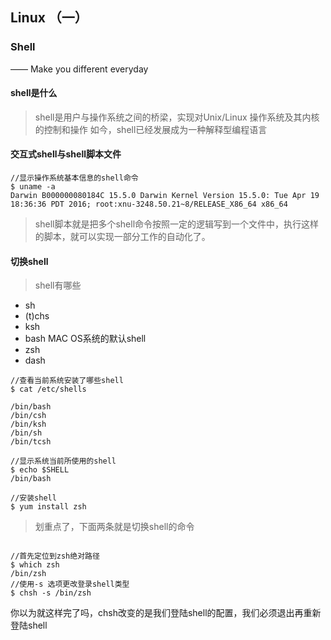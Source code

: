 ## Linux （一）

### Shell

—— Make you different everyday

#### **shell是什么**

> shell是用户与操作系统之间的桥梁，实现对Unix/Linux 操作系统及其内核的控制和操作
> 如今，shell已经发展成为一种解释型编程语言

#### 交互式shell与shell脚本文件

```  
//显示操作系统基本信息的shell命令
$ uname -a
Darwin B000000080184C 15.5.0 Darwin Kernel Version 15.5.0: Tue Apr 19 18:36:36 PDT 2016; root:xnu-3248.50.21~8/RELEASE_X86_64 x86_64
```

> shell脚本就是把多个shell命令按照一定的逻辑写到一个文件中，执行这样的脚本，就可以实现一部分工作的自动化了。

#### 切换shell

> shell有哪些

* sh
* (t)chs
* ksh
* bash  MAC OS系统的默认shell
* zsh
* dash

``` 
//查看当前系统安装了哪些shell
$ cat /etc/shells

/bin/bash
/bin/csh
/bin/ksh
/bin/sh
/bin/tcsh

//显示系统当前所使用的shell
$ echo $SHELL
/bin/bash

//安装shell
$ yum install zsh
```

> 划重点了，下面两条就是切换shell的命令

```

//首先定位到zsh绝对路径
$ which zsh
/bin/zsh
//使用-s 选项更改登录shell类型
$ chsh -s /bin/zsh

```

 你以为就这样完了吗，chsh改变的是我们登陆shell的配置，我们必须退出再重新登陆shell